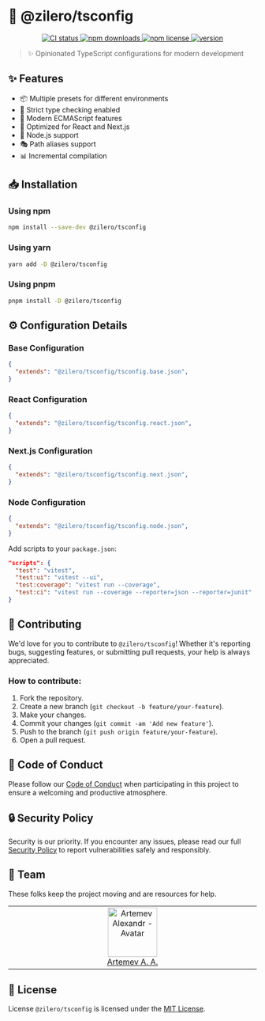 # 🎯 @zilero/tsconfig

<p align="center">
  <a href="https://github.com/Zilero232/dev-config-hub">
      <img src="https://img.shields.io/github/actions/workflow/status/Zilero232/dev-config-hub/integrate.yaml?label=CI&logo=GitHub" alt="CI status">
    </a>
  <a href="https://www.npmjs.com/package/@zilero/tsconfig">
      <img src="https://img.shields.io/npm/dm/@zilero/tsconfig?logo=NPM" alt="npm downloads">
    </a>
  <a href="https://github.com/Zilero232/cli">
      <img src="https://img.shields.io/badge/License-MIT-yellow.svg" alt="npm license">
    </a>
  <a href="https://github.com/Zilero232/dev-config-hub/tree/main/tools/tsconfigs">
      <img src="https://img.shields.io/npm/v/@zilero/tsconfig?label=version" alt="version">
    </a>
</p>

> ✨ Opinionated TypeScript configurations for modern development

## ✨ Features

- 📦 Multiple presets for different environments
- 🎯 Strict type checking enabled
- 🔧 Modern ECMAScript features
- 🚀 Optimized for React and Next.js
- 💪 Node.js support
- 🎭 Path aliases support
- 📊 Incremental compilation

## 📥 Installation

### Using npm

```bash
npm install --save-dev @zilero/tsconfig
```
### Using yarn

```bash
yarn add -D @zilero/tsconfig
```

### Using pnpm

```bash
pnpm install -D @zilero/tsconfig
```

## ⚙️ Configuration Details

### Base Configuration

```json
{
  "extends": "@zilero/tsconfig/tsconfig.base.json",
}
```

### React Configuration

```json
{
  "extends": "@zilero/tsconfig/tsconfig.react.json",
}
```

### Next.js Configuration

```json
{
  "extends": "@zilero/tsconfig/tsconfig.next.json",
}
```

### Node Configuration

```json
{
  "extends": "@zilero/tsconfig/tsconfig.node.json",
}
```

Add scripts to your `package.json`:

```json
"scripts": {
  "test": "vitest",
  "test:ui": "vitest --ui",
  "test:coverage": "vitest run --coverage",
  "test:ci": "vitest run --coverage --reporter=json --reporter=junit"
}
```

## 🤝 Contributing

We'd love for you to contribute to `@zilero/tsconfig`! Whether it's reporting bugs, suggesting features, or submitting pull requests, your help is always appreciated.

### How to contribute:

1. Fork the repository.
2. Create a new branch (`git checkout -b feature/your-feature`).
3. Make your changes.
4. Commit your changes (`git commit -am 'Add new feature'`).
5. Push to the branch (`git push origin feature/your-feature`).
6. Open a pull request.

## 📜 Code of Conduct

Please follow our [Code of Conduct](CODE_OF_CONDUCT.md) when participating in this project to ensure a welcoming and productive atmosphere.

## 🔒 Security Policy

Security is our priority. If you encounter any issues, please read our full [Security Policy](SECURITY.md) to report vulnerabilities safely and responsibly.

## 👥 Team

These folks keep the project moving and are resources for help.

<table>
  <tbody>
    <tr>
      <td align="center" valign="top" width="11%">
        <a href="https://career.habr.com/zilero">
          <img src="https://avatars.githubusercontent.com/u/68345676?s=400&u=eb7df22c29a8aca48def78ec54a7526601c9fd8f&v=4" width="100" height="100" alt="Artemev Alexandr - Avatar">
          <br />
          Artemev A. A.
        </a>
      </td>
    </tr>
  </tbody>
</table>

## 📄 License

License `@zilero/tsconfig` is licensed under the [MIT License](LICENSE).
